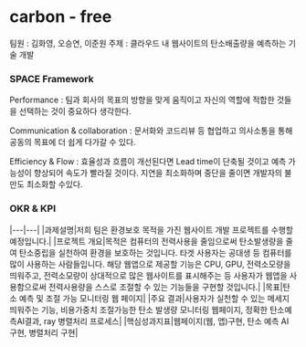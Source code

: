 # carbon - free
팀원 : 김화영, 오승연, 이준원
주제 : 클라우드 내 웹사이트의 탄소배출량을 예측하는 기술 개발

### SPACE Framework
Performance : 팀과 회사의 목표의 방향을 맞게 움직이고 자신의 역할에 적합한 것들을 선택하는 것이 중요하다 생각한다.

Communication & collaboration : 문서화와 코드리뷰 등 협업하고 의사소통을 통해 공동의 목표에  더 쉽게 다가갈 수 있다.

Efficiency & Flow : 효율성과 흐름이 개선된다면 Lead time이 단축될 것이고 예측 가능성이 향상되어 속도가 빨라질 것이다. 지연을 최소화하며 중단을 줄이면 개발자의 불만도 최소화할 수있다. 

### OKR & KPI
|---|---|
|과제설명|저희 팀은 환경보호 목적을 가진 웹사이트 개발 프로젝트를 수행할 예정입니다.|
|프로젝트 개요|목적은 컴퓨터의 전력사용을 줄임으로써 탄소발생량을 줄여 탄소중립을 실천하여 환경을 보호하는 것입니다. 타겟 사용자는 공대생 등 컴퓨터를 많이 사용하는 사람들입니다. 해당 웹앱으로 제공할 기능은 CPU, GPU, 전력소모량을 띄워주고, 전력소모량이 상대적으로 많은 웹사이트를 표시해주는 등 사용자가 웹앱을 사용함으로써 전력사용량을 스스로 조절할 수 있는 기능들을 구현할 것입니다.|
|목표|탄소 예측 및 조절 가능 모니터링 웹 페이지|
|주요 결과|사용자가 실천할 수 있는 메세지 띄워주는 기능, 비용가중치 조절가능한 탄소 발생량 모니터링 웹페이지, 정확한 탄소예측AI결과, ray 병렬처리 프로세스|
|핵심성과지표|웹페이지(웹, 앱)구현, 탄소 예측 AI 구현, 병렬처리 구현|